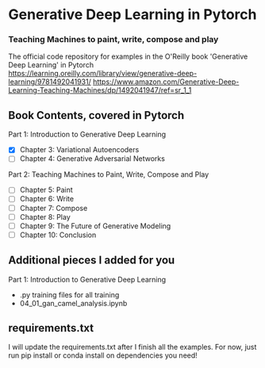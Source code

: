 # Generative Deep Learning in Pytorch
### Teaching Machines to paint, write, compose and play

The official code repository for examples in the O'Reilly book 'Generative Deep Learning' in Pytorch
https://learning.oreilly.com/library/view/generative-deep-learning/9781492041931/
https://www.amazon.com/Generative-Deep-Learning-Teaching-Machines/dp/1492041947/ref=sr_1_1

## Book Contents, covered in Pytorch
Part 1: Introduction to Generative Deep Learning
- [x] Chapter 3: Variational Autoencoders
- [ ] Chapter 4: Generative Adversarial Networks

Part 2: Teaching Machines to Paint, Write, Compose and Play
- [ ] Chapter 5: Paint
- [ ] Chapter 6: Write
- [ ] Chapter 7: Compose
- [ ] Chapter 8: Play
- [ ] Chapter 9: The Future of Generative Modeling
- [ ] Chapter 10: Conclusion

## Additional pieces I added for you
Part 1: Introduction to Generative Deep Learning
- .py training files for all training
- 04_01_gan_camel_analysis.ipynb

## requirements.txt

I will update the requirements.txt after I finish all the examples. For now, just run pip install or conda install on dependencies you need!
